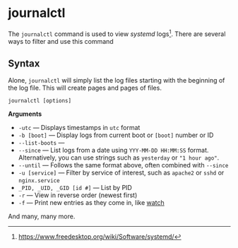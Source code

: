 # journalctl
The `journalctl` command is used to view *systemd* logs[^1]. There are several ways to filter and use this command

## Syntax

Alone, `journalctl` will simply list the log files starting with the beginning of the log file. This will create pages and pages of files.

```
journalctl [options]
```

**Arguments**
- `-utc` &mdash; Displays timestamps in `utc` format
- `-b [boot]` &mdash; Display logs from current boot or `[boot]` number or ID
- `--list-boots` &mdash; 
- `--since` &mdash; List logs from a date using `YYY-MM-DD HH:MM:SS` format. Alternatively, you can use strings such as `yesterday` or `"1 hour ago"`. 
- `--until` &mdash; Follows the same format above, often combined with `--since` 
- `-u [service]` &mdash; Filter by service of interest, such as `apache2` or `sshd` or `nginx.service`
- `_PID, _UID, _GID [id #]` &mdash; List by PID
- `-r` &mdash; View in reverse order (newest first) 
- `-f` &mdash; Print new entries as they come in, like [watch](watch.md) 

And many, many more. 

[^1]:https://www.freedesktop.org/wiki/Software/systemd/